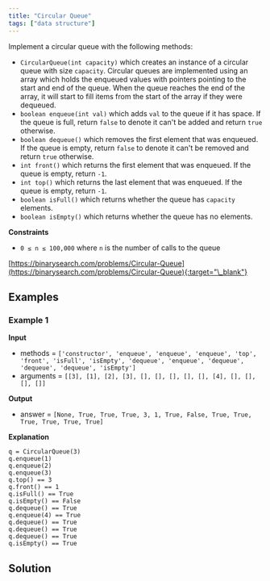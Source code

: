```yaml
---
title: "Circular Queue"
tags: ["data structure"]
---
```


Implement a circular queue with the following methods:

- `CircularQueue(int capacity)` which creates an instance of a circular queue with size `capacity`. Circular queues are implemented using an array which holds the enqueued values with pointers pointing to the start and end of the queue. When the queue reaches the end of the array, it will start to fill items from the start of the array if they were dequeued.
- `boolean enqueue(int val)` which adds `val` to the queue if it has space. If the queue is full, return `false` to denote it can't be added and return `true` otherwise.
- `boolean dequeue()` which removes the first element that was enqueued. If the queue is empty, return `false` to denote it can't be removed and return `true` otherwise.
- `int front()` which returns the first element that was enqueued. If the queue is empty, return `-1`.
- `int top()` which returns the last element that was enqueued. If the queue is empty, return `-1`.
- `boolean isFull()` which returns whether the queue has `capacity` elements.
- `boolean isEmpty()` which returns whether the queue has no elements.

**Constraints**

- `0 ≤ n ≤ 100,000` where `n` is the number of calls to the queue

[https://binarysearch.com/problems/Circular-Queue](https://binarysearch.com/problems/Circular-Queue){:target="\_blank"}

## Examples

### Example 1

**Input**

- methods = `['constructor', 'enqueue', 'enqueue', 'enqueue', 'top', 'front', 'isFull', 'isEmpty', 'dequeue', 'enqueue', 'dequeue', 'dequeue', 'dequeue', 'isEmpty']`
- arguments = `[[3], [1], [2], [3], [], [], [], [], [], [4], [], [], [], []]`

**Output**

- answer = `[None, True, True, True, 3, 1, True, False, True, True, True, True, True, True]`

**Explanation**

```
q = CircularQueue(3)
q.enqueue(1)
q.enqueue(2)
q.enqueue(3)
q.top() == 3
q.front() == 1
q.isFull() == True
q.isEmpty() == False
q.dequeue() == True
q.enqueue(4) == True
q.dequeue() == True
q.dequeue() == True
q.dequeue() == True
q.isEmpty() == True
```

## Solution

<script src="https://gist.github.com/yaeba/16da7be5123724fcf6eccc25581cef5a.js?file=Circular-Queue.cpp"></script>
